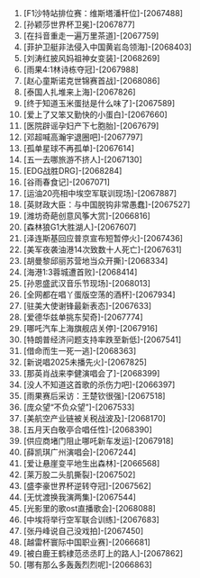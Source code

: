 
1. [F1沙特站排位赛：维斯塔潘杆位]-[2067488]
1. [孙颖莎世界杯卫冕]-[2067877]
1. [在抖音重走一遍万里茶道]-[2067759]
1. [菲护卫艇非法侵入中国黄岩岛领海]-[2068403]
1. [刘涛红披风妈祖神女变装]-[2068269]
1. [雨果4:1林诗栋夺冠]-[2067988]
1. [赵心童斯诺克世锦赛首战]-[2068086]
1. [泰国人扎堆来上海]-[2067826]
1. [终于知道玉米蛋挞是什么味了]-[2067589]
1. [爱上了又笨又勤快的小蛋白]-[2067660]
1. [医院辟谣孕妇产下七胞胎]-[2067679]
1. [邓超喊高瀚宇退圈吧]-[2067797]
1. [孤单星球不再孤单]-[2067614]
1. [五一去哪旅游不挤人]-[2067130]
1. [EDG战胜DRG]-[2068284]
1. [谷雨春食记]-[2067071]
1. [运油20亮相中埃空军联训现场]-[2067887]
1. [英财政大臣：与中国脱钩非常愚蠢]-[2067527]
1. [潍坊奇葩创意风筝大赏]-[2066816]
1. [森林狼G1大胜湖人]-[2067607]
1. [泽连斯基回应普京宣布短暂停火]-[2067436]
1. [美军夜袭油港14次致数十人死亡]-[2067631]
1. [胡曼黎邱丽苏营地当众开撕]-[2068334]
1. [海港1:3蓉城遭首败]-[2068414]
1. [孙恩盛武汉音乐节现场]-[2068013]
1. [全网都在唱丫蛋版空荡的酒杯]-[2067934]
1. [驻美大使谢锋最新表态]-[2067633]
1. [爱德华兹单挑东契奇]-[2067774]
1. [哪吒汽车上海旗舰店关停]-[2067916]
1. [特朗普经济问题支持率跌至新低]-[2067541]
1. [借命而生一死一逃]-[2068363]
1. [新说唱2025未播先火]-[2067825]
1. [那英肖战来李健演唱会了]-[2068399]
1. [没人不知道这首歌的杀伤力吧]-[2066397]
1. [雨果赛后采访：王楚钦很强]-[2067518]
1. [庞众望“不负众望”]-[2067533]
1. [美航空产业链被关税战波及]-[2068170]
1. [五月天白敬亭合唱任性]-[2068390]
1. [供应商堵门阻止哪吒新车发运]-[2067918]
1. [薛凯琪广州演唱会]-[2067244]
1. [爱让悬崖变平地生出森林]-[2066568]
1. [莱万股二头肌撕裂]-[2067502]
1. [盛李豪世界杯逆转夺冠]-[2067562]
1. [无忧渡换我演两集]-[2067544]
1. [光影里的歌ost直播歌会]-[2068088]
1. [中埃将举行空军联合训练]-[2067683]
1. [张丹峰说自己没戏拍]-[2067450]
1. [越雷杯寰际中国职业赛]-[2066681]
1. [被白鹿王鹤棣范丞丞盯上的路人]-[2067862]
1. [哪有那么多轰轰烈烈呢]-[2066863]